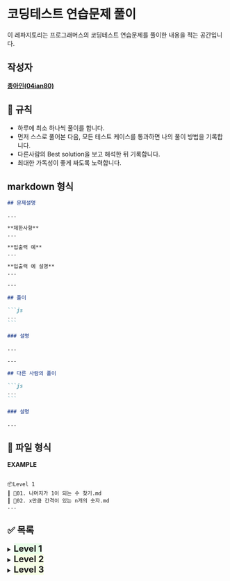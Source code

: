 # 코딩테스트 연습문제 풀이

이 레파지토리는 프로그래머스의 코딩테스트 연습문제를 풀이한 내용을 적는 공간입니다.

## 작성자

<a href="https://github.com/04ian80"><strong>종아인\(04ian80\)</strong></a>

## 📏 규칙

- 하루에 최소 하나씩 풀이를 합니다.
- 먼저 스스로 풀어본 다음, 모든 테스트 케이스를 통과하면 나의 풀이 방법을 기록합니다.
- 다른사람의 Best solution을 보고 해석한 뒤 기록합니다.
- 최대한 가독성이 좋게 짜도록 노력합니다.

## markdown 형식

````markdown
## 문제설명

...

**제한사항**
...

**입출력 예**
...

**입출력 예 설명**
...

---

## 풀이

```js
...
```

### 설명

...

---

## 다른 사람의 풀이

```js
...
```

### 설명

...
````

## 📜 파일 형식

**EXAMPLE**

```

📦Level 1
┃ 📜01. 나머지가 1이 되는 수 찾기.md
┃ 📜02. x만큼 간격이 있는 n개의 숫자.md
...

```

## ✅ 목록

<details>
<summary><strong style="font-size:20px;background-color:#00F90015">Level 1</strong></summary>

1.  [나머지가 1이 되는 수 찾기](https://github.com/04ian80/algorithm-javascript/blob/main/Level%201/01.%20%EB%82%98%EB%A8%B8%EC%A7%80%EA%B0%80%201%EC%9D%B4%20%EB%90%98%EB%8A%94%20%EC%88%98%20%EC%B0%BE%EA%B8%B0.md)
2.  [x만큼 간격이 있는 n개의 숫자](https://github.com/04ian80/algorithm-javascript/blob/main/Level%201/02.%20%08x%EB%A7%8C%ED%81%BC%20%EA%B0%84%EA%B2%A9%EC%9D%B4%20%EC%9E%88%EB%8A%94%20n%EA%B0%9C%EC%9D%98%20%EC%88%AB%EC%9E%90.md)
3.  [문자열을 정수로 바꾸기](https://github.com/04ian80/algorithm-javascript/blob/main/Level%201/03.%20%EB%AC%B8%EC%9E%90%EC%97%B4%EC%9D%84%20%EC%A0%95%EC%88%98%EB%A1%9C%20%EB%B0%94%EA%BE%B8%EA%B8%B0.md)
4.  [두 정수 사이의 합](https://github.com/04ian80/algorithm-javascript/blob/main/Level%201/04.%20%EB%91%90%20%EC%A0%95%EC%88%98%20%EC%82%AC%EC%9D%B4%EC%9D%98%20%ED%95%A9.md)
5.  [콜라츠 추측](https://github.com/04ian80/algorithm-javascript/blob/main/Level%201/05.%20%EC%BD%9C%EB%9D%BC%EC%B8%A0%20%EC%B6%94%EC%B8%A1.md)
6.  [서울에서 김서방 찾기](https://github.com/04ian80/algorithm-javascript/blob/main/Level%201/06.%20%EC%84%9C%EC%9A%B8%EC%97%90%EC%84%9C%20%EA%B9%80%EC%84%9C%EB%B0%A9%20%EC%B0%BE%EA%B8%B0.md)
7.  [나누어 떨어지는 숫자 배열](https://github.com/04ian80/algorithm-javascript/blob/main/Level%201/07.%20%EB%82%98%EB%88%84%EC%96%B4%20%EB%96%A8%EC%96%B4%EC%A7%80%EB%8A%94%20%EC%88%AB%EC%9E%90%20%EB%B0%B0%EC%97%B4.md)
8.  [핸드폰 번호 가리기](https://github.com/04ian80/algorithm-javascript/blob/main/Level%201/08.%20%ED%95%B8%EB%93%9C%ED%8F%B0%20%EB%B2%88%ED%98%B8%20%EA%B0%80%EB%A6%AC%EA%B8%B0.md)
9.  [제일 작은 수 제거하기](https://github.com/04ian80/algorithm-javascript/blob/main/Level%201/09.%20%EC%A0%9C%EC%9D%BC%20%EC%9E%91%EC%9D%80%20%EC%88%98%20%EC%A0%9C%EA%B1%B0%ED%95%98%EA%B8%B0.md)
10. [가운데 글자 가져오기](https://github.com/04ian80/algorithm-javascript/blob/main/Level%201/10.%20%EA%B0%80%EC%9A%B4%EB%8D%B0%20%EA%B8%80%EC%9E%90%20%EA%B0%80%EC%A0%B8%EC%98%A4%EA%B8%B0.md)
11. [내적](https://github.com/04ian80/algorithm-javascript/blob/main/Level%201/11.%20%EB%82%B4%EC%A0%81.md)
12. [약수의 개수와 덧셈](https://github.com/04ian80/algorithm-javascript/blob/main/Level%201/12.%20%EC%95%BD%EC%88%98%EC%9D%98%20%EA%B0%9C%EC%88%98%EC%99%80%20%EB%8D%A7%EC%85%88.md)
13. [문자열 내림차순으로 배치하기](https://github.com/04ian80/algorithm-javascript/blob/main/Level%201/13.%20%EB%AC%B8%EC%9E%90%EC%97%B4%20%EB%82%B4%EB%A6%BC%EC%B0%A8%EC%88%9C%EC%9C%BC%EB%A1%9C%20%EB%B0%B0%EC%B9%98%ED%95%98%EA%B8%B0.md)
14. [부족한 금액 계산하기](https://github.com/04ian80/algorithm-javascript/blob/main/Level%201/14.%20%EB%B6%80%EC%A1%B1%ED%95%9C%20%EA%B8%88%EC%95%A1%20%EA%B3%84%EC%82%B0%ED%95%98%EA%B8%B0.md)
15. [문자열 다루기 기본](https://github.com/04ian80/algorithm-javascript/blob/main/Level%201/15.%20%EB%AC%B8%EC%9E%90%EC%97%B4%20%EB%8B%A4%EB%A3%A8%EA%B8%B0%20%EA%B8%B0%EB%B3%B8.md)
16. [행렬의 덧셈](https://github.com/04ian80/algorithm-javascript/blob/main/Level%201/16.%20%ED%96%89%EB%A0%AC%EC%9D%98%20%EB%8D%A7%EC%85%88.md)
17. [직사각형 별찍기](https://github.com/04ian80/algorithm-javascript/blob/main/Level%201/17.%20%EC%A7%81%EC%82%AC%EA%B0%81%ED%98%95%20%EB%B3%84%EC%B0%8D%EA%B8%B0.md)
18. [이상한 문자 만들기](https://github.com/04ian80/algorithm-javascript/blob/main/Level%201/18.%20%EC%9D%B4%EC%83%81%ED%95%9C%20%EB%AC%B8%EC%9E%90%20%EB%A7%8C%EB%93%A4%EA%B8%B0.md)
19. [같은 숫자는 싫어](https://github.com/04ian80/algorithm-javascript/blob/main/Level%201/19.%20%EA%B0%99%EC%9D%80%20%EC%88%AB%EC%9E%90%EB%8A%94%20%EC%8B%AB%EC%96%B4.md)
20. [삼총사](https://github.com/04ian80/algorithm-javascript/blob/main/Level%201/20.%20%EC%82%BC%EC%B4%9D%EC%82%AC.md)
21. [최소직사각형](https://github.com/04ian80/algorithm-javascript/blob/main/Level%201/21.%20%EC%B5%9C%EC%86%8C%EC%A7%81%EC%82%AC%EA%B0%81%ED%98%95.md)
22. [크기가 작은 부분 문자열](https://github.com/04ian80/algorithm-javascript/blob/main/Level%201/22.%20%ED%81%AC%EA%B8%B0%EA%B0%80%20%EC%9E%91%EC%9D%80%20%EB%B6%80%EB%B6%84%20%EB%AC%B8%EC%9E%90%EC%97%B4.md)
23. [문자열 내 마음대로 정렬하기](https://github.com/04ian80/algorithm-javascript/blob/main/Level%201/23.%20%EB%AC%B8%EC%9E%90%EC%97%B4%20%EB%82%B4%20%EB%A7%88%EC%9D%8C%EB%8C%80%EB%A1%9C%20%EC%A0%95%EB%A0%AC%ED%95%98%EA%B8%B0.md)
24. [k번째수](https://github.com/04ian80/algorithm-javascript/blob/main/Level%201/24.%20k%EB%B2%88%EC%A7%B8%EC%88%98.md)
25. [두개 뽑아서 더하기](https://github.com/04ian80/algorithm-javascript/blob/main/Level%201/25.%20%EB%91%90%EA%B0%9C%20%EB%BD%91%EC%95%84%EC%84%9C%20%EB%8D%94%ED%95%98%EA%B8%B0.md)
26. [푸드 파이트 대회](https://github.com/04ian80/algorithm-javascript/blob/main/Level%201/26.%20%ED%91%B8%EB%93%9C%20%ED%8C%8C%EC%9D%B4%ED%8A%B8%20%EB%8C%80%ED%9A%8C.md)
27. [가장 가까운 같은 글자](https://github.com/04ian80/algorithm-javascript/blob/main/Level%201/27.%20%EA%B0%80%EC%9E%A5%20%EA%B0%80%EA%B9%8C%EC%9A%B4%20%EA%B0%99%EC%9D%80%20%EA%B8%80%EC%9E%90.md)
28. [체육복 (greedy)](<https://github.com/04ian80/algorithm-javascript/blob/main/Level%201/28.%20%EC%B2%B4%EC%9C%A1%EB%B3%B5(greedy).md>)
29. [추억 점수](https://github.com/04ian80/algorithm-javascript/blob/main/Level%201/29.%20%EC%B6%94%EC%96%B5%20%EC%A0%90%EC%88%98.md)
30. [달리기 경주](https://github.com/04ian80/algorithm-javascript/blob/main/Level%201/30.%20%EB%8B%AC%EB%A6%AC%EA%B8%B0%20%EA%B2%BD%EC%A3%BC.md)
31. [완주하지 못한 선수](https://github.com/04ian80/algorithm-javascript/blob/main/Level%201/31.%20%EC%99%84%EC%A3%BC%ED%95%98%EC%A7%80%20%EB%AA%BB%ED%95%9C%20%EC%84%A0%EC%88%98.md)
32. [시저 암호](https://github.com/04ian80/algorithm-javascript/blob/main/Level%201/32.%20%EC%8B%9C%EC%A0%80%20%EC%95%94%ED%98%B8.md)
33. [3진법 뒤집기](https://github.com/04ian80/algorithm-javascript/blob/main/Level%201/33.%203%EC%A7%84%EB%B2%95%20%EB%92%A4%EC%A7%91%EA%B8%B0.md)
34. [명예의 전당(1)](https://github.com/04ian80/algorithm-javascript/blob/main/Level%201/34.%20%EB%AA%85%EC%98%88%EC%9D%98%20%EC%A0%84%EB%8B%B9.md)
35. [예산](https://github.com/04ian80/algorithm-javascript/blob/main/Level%201/35.%20%EC%98%88%EC%82%B0.md)
36. [폰켓몬](https://github.com/04ian80/algorithm-javascript/blob/main/Level%201/36.%20%ED%8F%B0%EC%BC%93%EB%AA%AC.md)
37. [모의고사](https://github.com/04ian80/algorithm-javascript/blob/main/Level%201/37.%20%EB%AA%A8%EC%9D%98%EA%B3%A0%EC%82%AC.md)
38. [콜라 문제](https://github.com/04ian80/algorithm-javascript/blob/main/Level%201/38.%20%EC%BD%9C%EB%9D%BC%20%EB%AC%B8%EC%A0%9C.md)
    </details>
    </details>

<details>
<summary><strong style="font-size:20px;background-color:#D4FB7930">Level 2</strong></summary>

1. [JadenCase 문자열 만들기](https://github.com/04ian80/algorithm-javascript/blob/main/Level2/01.%20JadenCase%20%EB%AC%B8%EC%9E%90%EC%97%B4%20%EB%A7%8C%EB%93%A4%EA%B8%B0.md)
2. [조이스틱](<https://github.com/04ian80/algorithm-javascript/blob/main/Level2/02.%20%EC%A1%B0%EC%9D%B4%EC%8A%A4%ED%8B%B1(greedy).md>)
3. [큰 수 만들기](<https://github.com/04ian80/algorithm-javascript/blob/main/Level2/03.%20%ED%81%B0%20%EC%88%98%20%EB%A7%8C%EB%93%A4%EA%B8%B0(greedy).md>)
4. [구명보트](<https://github.com/04ian80/algorithm-javascript/blob/main/Level2/04.%20%EA%B5%AC%EB%AA%85%EB%B3%B4%ED%8A%B8(greedy).md>)
5. [의상](<https://github.com/04ian80/algorithm-javascript/blob/main/Level2/05.%20%EC%9D%98%EC%83%81(hash).md>)
6. [기능개발](<https://github.com/04ian80/algorithm-javascript/blob/main/Level2/06.%20%EA%B8%B0%EB%8A%A5%EA%B0%9C%EB%B0%9C(stack%2Cqueue).md>)
7. [올바른 괄호](<https://github.com/04ian80/algorithm-javascript/blob/main/Level2/07.%20%EC%98%AC%EB%B0%94%EB%A5%B8%20%EA%B4%84%ED%98%B8(stack%2Cqueue).md>)
8. [다리를 지나는 트럭](<https://github.com/04ian80/algorithm-javascript/blob/main/Level2/08.%20%EB%8B%A4%EB%A6%AC%EB%A5%BC%20%EC%A7%80%EB%82%98%EB%8A%94%20%ED%8A%B8%EB%9F%AD(stack%2Cqueue).md>)
9. [가장 큰 수](<https://github.com/04ian80/algorithm-javascript/blob/main/Level2/09.%20%EA%B0%80%EC%9E%A5%20%ED%81%B0%20%EC%88%98(sort).md>)
10. [H-index](<https://github.com/04ian80/algorithm-javascript/blob/main/Level2/10.%20H-index(sort).md>)
11. [베스트앨범](<https://github.com/04ian80/algorithm-javascript/blob/main/Level2/11.%20%EB%B2%A0%EC%8A%A4%ED%8A%B8%EC%95%A8%EB%B2%94(hash).md>)
</details>

<details>
<summary><strong style="font-size:20px;background-color:#D4FB7930">Level 3</strong></summary>

1. [섬 연결하기](<https://github.com/04ian80/algorithm-javascript/blob/main/Level3/01.%20%EC%84%AC%20%EC%97%B0%EA%B2%B0%ED%95%98%EA%B8%B0(greedy).md>)
</details>
